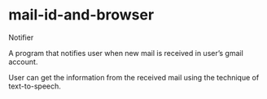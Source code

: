 # mail-id-and-browser
Notifier

A program that notifies user when new mail is received in user’s gmail account.

User can get the information from the received mail using the technique of text-to-speech.
